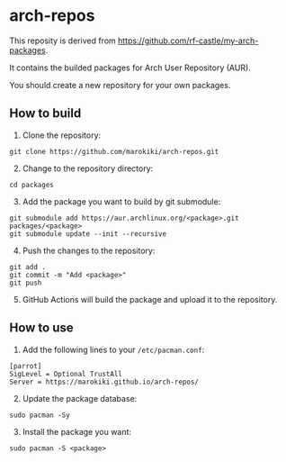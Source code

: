 # arch-repos
This reposity is derived from https://github.com/rf-castle/my-arch-packages.

It contains the builded packages for Arch User Repository (AUR).

You should create a new repository for your own packages.

## How to build
1. Clone the repository:
```
git clone https://github.com/marokiki/arch-repos.git
```

2. Change to the repository directory:
```
cd packages
```

3. Add the package you want to build by git submodule:
```
git submodule add https://aur.archlinux.org/<package>.git packages/<package>
git submodule update --init --recursive
```

4. Push the changes to the repository:
```
git add .
git commit -m "Add <package>"
git push
```

5. GitHub Actions will build the package and upload it to the repository.

## How to use
1. Add the following lines to your `/etc/pacman.conf`:
```
[parrot]
SigLevel = Optional TrustAll
Server = https://marokiki.github.io/arch-repos/
```

2. Update the package database:
```
sudo pacman -Sy
```

3. Install the package you want:
```
sudo pacman -S <package>
```
